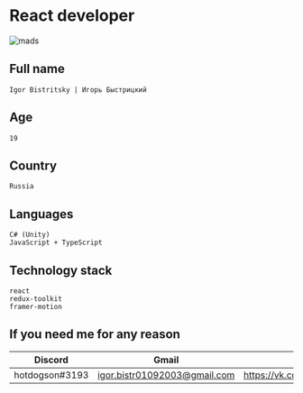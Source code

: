 # React developer
![mads](/mads.gif)
## Full name
```
Igor Bistritsky | Игорь Быстрицкий
```
## Age
```
19
```
## Country
```
Russia
```
## Languages
```
C# (Unity)
JavaScript + TypeScript
```
## Technology stack
```
react
redux-toolkit
framer-motion
```

## If you need me for any reason
| Discord | Gmail | VK |
| - | - | - |
| hotdogson#3193 | igor.bistr01092003@gmail.com | https://vk.com/piscopancer |
